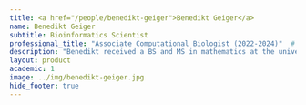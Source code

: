 ```yaml
---
title: <a href="/people/benedikt-geiger">Benedikt Geiger</a>
name: Benedikt Geiger
subtitle: Bioinformatics Scientist
professional_title: "Associate Computational Biologist (2022-2024)"  # Joined professional titles
description: "Benedikt received a BS and MS in mathematics at the university of Bonn where research involved pattern formation mechanisms in bacteria models. Shifting from mathematical research to computational biology, he completed the MBI program at HMS before joining the lab. In the lab, Benedikt developed new algorithms and software for mutational signature analysis."
layout: product
academic: 1
image: ../img/benedikt-geiger.jpg
hide_footer: true
---
```

